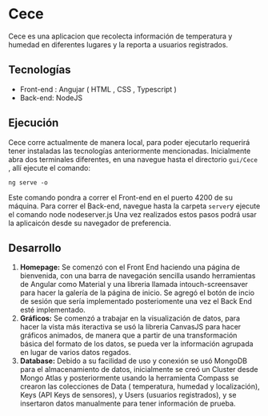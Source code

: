 
# Cece
 Cece es una aplicacion que recolecta información de temperatura y humedad en diferentes lugares y la reporta a usuarios registrados.
## Tecnologías
- Front-end : Angujar ( HTML , CSS , Typescript )
- Back-end: NodeJS
## Ejecución
Cece corre actualmente de manera local, para poder ejecutarlo requerirá tener instaladas las tecnologías anteriormente mencionadas.
Inicialmente abra dos terminales diferentes, en una navegue hasta el directorio `gui/Cece` , allí ejecute el comando:  

    ng serve -o

Este comando pondra a correr el Front-end en el puerto 4200 de su máquina. Para correr el Back-end, navegue hasta la carpeta `server`y ejecute el comando 
    node nodeserver.js
Una vez realizados estos pasos podrá usar la aplicaicón desde su navegador de preferencia.
## Desarrollo

 1. **Homepage:** Se comenzó con el Front End haciendo una página de bienvenida, con una barra de navegación sencilla usando herramientas de Angular como Material y una libreria llamada intouch-screensaver para hacer la galería de la página de inicio. Se agregó el botón de incio de sesión que sería implementado posteriomente una vez el Back End esté implementado.
 2. **Gráficos:** Se comenzó a trabajar en la visualización de datos, para hacer la vista más iteractiva se usó la libreria CanvasJS para hacer gráficos animados, de manera que a partir de una transformación básica del formato de los datos, se pueda ver la información agrupada en lugar de varios datos regados.
 3. **Database:** Debido a su facilidad de uso y conexión se usó MongoDB para el almacenamiento de datos,  inicialmente se creó un Cluster desde Mongo Atlas y posteriormente usando la herramienta Compass se crearon las colecciones de Data ( temperatura, humedad y localización), Keys (API Keys de sensores), y Users (usuarios registrados), y se insertaron datos manualmente para tener información de prueba.
